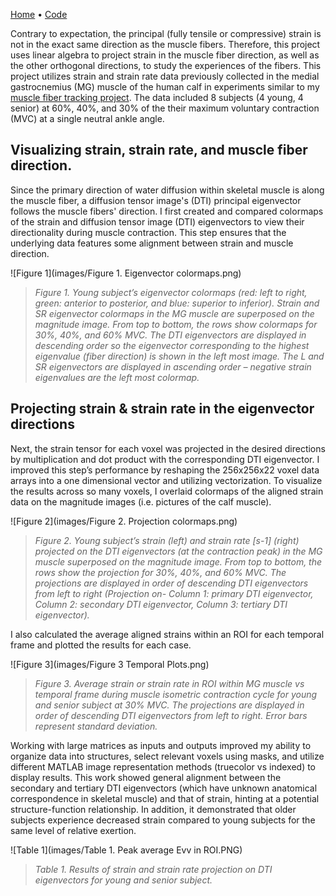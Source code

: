[Home](https://bcunnane.github.io/) • [Code](https://github.com/bcunnane/FAS)

Contrary to expectation, the principal (fully tensile or compressive) strain is not in the exact same direction as the muscle fibers. Therefore, this project uses linear algebra to project strain in the muscle fiber direction, as well as the other orthogonal directions, to study the experiences of the fibers. This project utilizes strain and strain rate data previously collected in the medial gastrocnemius (MG) muscle of the human calf in experiments similar to my [muscle fiber tracking project](https://bcunnane.github.io/muscle-fiber-tracking/). The data included 8 subjects (4 young, 4 senior) at 60%, 40%, and 30% of the their maximum voluntary contraction (MVC) at a single neutral ankle angle.

## Visualizing strain, strain rate, and muscle fiber direction.

Since the primary direction of water diffusion within skeletal muscle is along the muscle fiber, a diffusion tensor image's (DTI) principal eigenvector follows the muscle fibers' direction. I first created and compared colormaps of the strain and diffusion tensor image (DTI) eigenvectors to view their directionality during muscle contraction. This step ensures that the underlying data features some alignment between strain and muscle direction. 

![Figure 1](images/Figure 1. Eigenvector colormaps.png)
> *Figure 1. Young subject’s eigenvector colormaps (red: left to right, green: anterior to posterior, and blue: superior to inferior). Strain and SR eigenvector colormaps in the MG muscle are superposed on the magnitude image. From top to bottom, the rows show colormaps for 30%, 40%, and 60% MVC. The DTI eigenvectors are displayed in descending order so the eigenvector corresponding to the highest eigenvalue (fiber direction) is shown in the left most image. The L and SR eigenvectors are displayed in ascending order – negative strain eigenvalues are the left most colormap.*

## Projecting strain & strain rate in the eigenvector directions

Next, the strain tensor for each voxel was projected in the desired directions by multiplication and dot product with the corresponding DTI eigenvector. I improved this step’s performance by reshaping the 256x256x22 voxel data arrays into a one dimensional vector and utilizing vectorization. To visualize the results across so many voxels, I overlaid colormaps of the aligned strain data on the magnitude images (i.e. pictures of the calf muscle). 

![Figure 2](images/Figure 2. Projection colormaps.png)
> *Figure 2. Young subject’s strain (left) and strain rate [s-1] (right) projected on the DTI eigenvectors (at the contraction peak) in the MG muscle superposed on the magnitude image. From top to bottom, the rows show the projection for 30%, 40%, and 60% MVC. The projections are displayed in order of descending DTI eigenvectors from left to right (Projection on- Column 1: primary DTI eigenvector, Column 2: secondary DTI eigenvector, Column 3: tertiary DTI eigenvector).*

I also calculated the average aligned strains within an ROI for each temporal frame and plotted the results for each case. 

![Figure 3](images/Figure 3 Temporal Plots.png)
> *Figure 3. Average strain or strain rate in ROI within MG muscle vs temporal frame during muscle isometric contraction cycle for young and senior subject at 30% MVC. The projections are displayed in order of descending DTI eigenvectors from left to right. Error bars represent standard deviation.*


Working with large matrices as inputs and outputs improved my ability to organize data into structures, select relevant voxels using masks, and utilize different MATLAB image representation methods (truecolor vs indexed) to display results. This work showed general alignment between the secondary and tertiary DTI eigenvectors (which have unknown anatomical correspondence in skeletal muscle) and that of strain, hinting at a potential structure-function relationship. In addition, it demonstrated that older subjects experience decreased strain compared to young subjects for the same level of relative exertion.

![Table 1](images/Table 1. Peak average Evv in ROI.PNG)
> *Table 1. Results of strain and strain rate projection on DTI eigenvectors for young and senior subject.*
